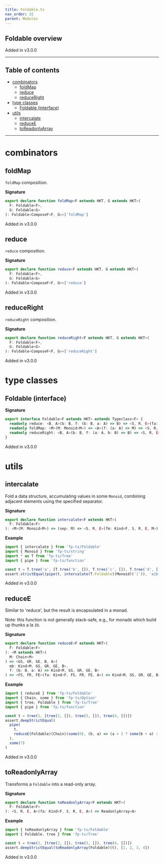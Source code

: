 ```yaml
---
title: Foldable.ts
nav_order: 32
parent: Modules
---
```


## Foldable overview

Added in v3.0.0

---

<h2 class="text-delta">Table of contents</h2>

- [combinators](#combinators)
  - [foldMap](#foldmap)
  - [reduce](#reduce)
  - [reduceRight](#reduceright)
- [type classes](#type-classes)
  - [Foldable (interface)](#foldable-interface)
- [utils](#utils)
  - [intercalate](#intercalate)
  - [reduceE](#reducee)
  - [toReadonlyArray](#toreadonlyarray)

---

# combinators

## foldMap

`foldMap` composition.

**Signature**

```ts
export declare function foldMap<F extends HKT, G extends HKT>(
  F: Foldable<F>,
  G: Foldable<G>
): Foldable<ComposeF<F, G>>['foldMap']
```

Added in v3.0.0

## reduce

`reduce` composition.

**Signature**

```ts
export declare function reduce<F extends HKT, G extends HKT>(
  F: Foldable<F>,
  G: Foldable<G>
): Foldable<ComposeF<F, G>>['reduce']
```

Added in v3.0.0

## reduceRight

`reduceRight` composition.

**Signature**

```ts
export declare function reduceRight<F extends HKT, G extends HKT>(
  F: Foldable<F>,
  G: Foldable<G>
): Foldable<ComposeF<F, G>>['reduceRight']
```

Added in v3.0.0

# type classes

## Foldable (interface)

**Signature**

```ts
export interface Foldable<F extends HKT> extends Typeclass<F> {
  readonly reduce: <B, A>(b: B, f: (b: B, a: A) => B) => <S, R, E>(fa: Kind<F, S, R, E, A>) => B
  readonly foldMap: <M>(M: Monoid<M>) => <A>(f: (a: A) => M) => <S, R, E>(fa: Kind<F, S, R, E, A>) => M
  readonly reduceRight: <B, A>(b: B, f: (a: A, b: B) => B) => <S, R, E>(fa: Kind<F, S, R, E, A>) => B
}
```

Added in v3.0.0

# utils

## intercalate

Fold a data structure, accumulating values in some `Monoid`, combining adjacent elements using the specified separator.

**Signature**

```ts
export declare function intercalate<F extends HKT>(
  F: Foldable<F>
): <M>(M: Monoid<M>) => (sep: M) => <S, R, E>(fm: Kind<F, S, R, E, M>) => M
```

**Example**

```ts
import { intercalate } from 'fp-ts/Foldable'
import { Monoid } from 'fp-ts/string'
import * as T from 'fp-ts/Tree'
import { pipe } from 'fp-ts/function'

const t = T.tree('a', [T.tree('b', []), T.tree('c', []), T.tree('d', [])])
assert.strictEqual(pipe(t, intercalate(T.Foldable)(Monoid)('|')), 'a|b|c|d')
```

Added in v3.0.0

## reduceE

Similar to 'reduce', but the result is encapsulated in a monad.

Note: this function is not generally stack-safe, e.g., for monads which build up thunks a la `IO`.

**Signature**

```ts
export declare function reduceE<F extends HKT>(
  F: Foldable<F>
): <M extends HKT>(
  M: Chain<M>
) => <GS, GR, GE, B, A>(
  mb: Kind<M, GS, GR, GE, B>,
  f: (b: B, a: A) => Kind<M, GS, GR, GE, B>
) => <FS, FR, FE>(fa: Kind<F, FS, FR, FE, A>) => Kind<M, GS, GR, GE, B>
```

**Example**

```ts
import { reduceE } from 'fp-ts/Foldable'
import { Chain, some } from 'fp-ts/Option'
import { tree, Foldable } from 'fp-ts/Tree'
import { pipe } from 'fp-ts/function'

const t = tree(1, [tree(2, []), tree(3, []), tree(4, [])])
assert.deepStrictEqual(
  pipe(
    t,
    reduceE(Foldable)(Chain)(some(0), (b, a) => (a > 2 ? some(b + a) : some(b)))
  ),
  some(7)
)
```

Added in v3.0.0

## toReadonlyArray

Transforms a `Foldable` into a read-only array.

**Signature**

```ts
export declare function toReadonlyArray<F extends HKT>(
  F: Foldable<F>
): <S, R, E, A>(fa: Kind<F, S, R, E, A>) => ReadonlyArray<A>
```

**Example**

```ts
import { toReadonlyArray } from 'fp-ts/Foldable'
import { Foldable, tree } from 'fp-ts/Tree'

const t = tree(1, [tree(2, []), tree(3, []), tree(4, [])])
assert.deepStrictEqual(toReadonlyArray(Foldable)(t), [1, 2, 3, 4])
```

Added in v3.0.0

